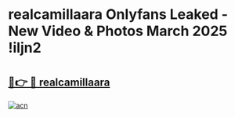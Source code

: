 # realcamillaara Onlyfans Leaked - New Video & Photos March 2025 !iljn2

# <h2><a href="https://iburqp.iuczelnia.edu.pl?title=realcamillaara&ref=iljn2">🔗👉 🔴 realcamillaara</a></h2>

[![acn](https://github.com/user-attachments/assets/0f9c940e-d8b0-45ae-aac7-cd30a18b3e1c)](https://iburqp.iuczelnia.edu.pl?title=realcamillaara&ref=iljn2)

